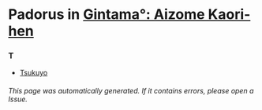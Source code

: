 # Padorus in [Gintama°: Aizome Kaori-hen](https://myanimelist.net/anime/32366/Gintama°__Aizome_Kaori-hen)

### T
* [Tsukuyo](https://github.com/shadow578/Project-Padoru/blob/master/table-of-contents/characters/Tsukuyo.md)

###### This page was automatically generated. If it contains errors, please open a Issue.
